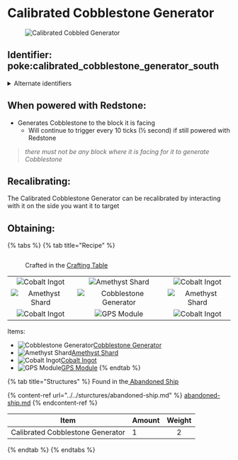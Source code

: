 # Calibrated Cobblestone Generator

<figure><img src="https://github.com/user-attachments/assets/9051e0cd-612d-415a-863c-81739eadbee8" alt="Calibrated Cobbled Generator"><figcaption></figcaption></figure>

## Identifier: **poke:calibrated\_cobblestone\_generator\_south** <a href="#identifier" id="identifier"></a>

<details>

<summary>Alternate identifiers</summary>

poke:calibrated\_cobblestone\_generator\_up

poke:calibrated\_cobblestone\_generator\_down

poke:calibrated\_cobblestone\_generator\_north

poke:calibrated\_cobblestone\_generator\_south (default when dropped/crafting)

poke:calibrated\_cobblestone\_generator\_east

poke:calibrated\_cobblestone\_generator\_west

</details>

## When powered with <img src="https://minecraft.wiki/images/thumb/Redstone_Dust_JE2_BE2.png/150px-Redstone_Dust_JE2_BE2.png?8cf17" alt="" data-size="line">Redstone:

* Generates <img src="https://minecraft.wiki/images/thumb/Cobblestone.png/150px-Cobblestone.png?45867" alt="" data-size="line">Cobblestone to the block it is facing
  * Will continue to trigger every 10 ticks (½ second) if still powered with <img src="https://minecraft.wiki/images/thumb/Redstone_Dust_JE2_BE2.png/150px-Redstone_Dust_JE2_BE2.png?8cf17" alt="" data-size="line">Redstone

> _there must not be any block where it is facing for it to generate_ <img src="https://minecraft.wiki/images/thumb/Cobblestone.png/150px-Cobblestone.png?45867" alt="" data-size="line">_Cobblestone_

## Recalibrating:

The <img src="https://github.com/user-attachments/assets/9051e0cd-612d-415a-863c-81739eadbee8" alt="" data-size="line">Calibrated Cobblestone Generator can be recalibrated by interacting with it on the side you want it to target

## Obtaining:

{% tabs %}
{% tab title="Recipe" %}
<figure><img src="https://minecraft.wiki/images/thumb/Crafting_Table_JE4_BE3.png/150px-Crafting_Table_JE4_BE3.png?5767f" alt=""><figcaption><p>Crafted in the <a href="https://minecraft.wiki/w/Crafting_Table">Crafting Table</a></p></figcaption></figure>

|                                                                                                     |                                                                                                           |                                                                                                     |
| :-------------------------------------------------------------------------------------------------: | :-------------------------------------------------------------------------------------------------------: | :-------------------------------------------------------------------------------------------------: |
|   ![Cobalt Ingot](https://github.com/user-attachments/assets/a5a960ad-9791-4325-9ff0-dd820bece694)  |    ![Amethyst Shard](https://minecraft.wiki/images/Amethyst\_Shard\_JE2\_BE1.png?56555&20201111173100)    |   ![Cobalt Ingot](https://github.com/user-attachments/assets/a5a960ad-9791-4325-9ff0-dd820bece694)  |
| ![Amethyst Shard](https://minecraft.wiki/images/Amethyst\_Shard\_JE2\_BE1.png?56555&20201111173100) | ![Cobblestone Generator](https://github.com/user-attachments/assets/34cb4b48-f320-41d3-a8aa-68b6f2bb7bb2) | ![Amethyst Shard](https://minecraft.wiki/images/Amethyst\_Shard\_JE2\_BE1.png?56555&20201111173100) |
|   ![Cobalt Ingot](https://github.com/user-attachments/assets/a5a960ad-9791-4325-9ff0-dd820bece694)  |       ![GPS Module](https://github.com/user-attachments/assets/e86a7ee9-4449-47a6-9164-6b435c473780)      |   ![Cobalt Ingot](https://github.com/user-attachments/assets/a5a960ad-9791-4325-9ff0-dd820bece694)  |

Items:

* <img src="https://github.com/user-attachments/assets/34cb4b48-f320-41d3-a8aa-68b6f2bb7bb2" alt="Cobblestone Generator" data-size="line">[Cobblestone Generator](cobblestone-generator.md)
* <img src="https://minecraft.wiki/images/Amethyst_Shard_JE2_BE1.png?56555&#x26;20201111173100" alt="Amethyst Shard" data-size="line">[Amethyst Shard](https://minecraft.wiki/w/Amethyst\_Shard)
* <img src="https://github.com/user-attachments/assets/a5a960ad-9791-4325-9ff0-dd820bece694" alt="Cobalt Ingot" data-size="line">[Cobalt Ingot](../../items/ingots/cobalt-ingot.md)
* <img src="https://github.com/user-attachments/assets/e86a7ee9-4449-47a6-9164-6b435c473780" alt="GPS Module" data-size="line">[GPS Module](../../items/crafting-components/gps-module.md)
{% endtab %}

{% tab title="Structures" %}
Found in the[ Abandoned Ship](../../sturctures/abandoned-ship.md#barrel)

{% content-ref url="../../sturctures/abandoned-ship.md" %}
[abandoned-ship.md](../../sturctures/abandoned-ship.md)
{% endcontent-ref %}

| Item                                                                                                                                                 | Amount | Weight |
| ---------------------------------------------------------------------------------------------------------------------------------------------------- | ------ | :----: |
| <img src="https://github.com/user-attachments/assets/9051e0cd-612d-415a-863c-81739eadbee8" alt="" data-size="line">Calibrated Cobblestone Generator  | 1      |    2   |
{% endtab %}
{% endtabs %}

